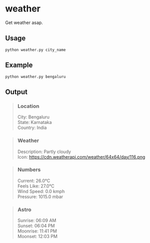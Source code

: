 # weather

Get weather asap.

## Usage

`python weather.py city_name`

## Example

`python weather.py bengaluru`

## Output

> ### Location
>
> City: Bengaluru  
> State: Karnataka  
> Country: India

> ### Weather
>
> Description: Partly cloudy  
> Icon: https://cdn.weatherapi.com/weather/64x64/day/116.png

> ### Numbers
>
> Current: 26.0°C  
> Feels Like: 27.0°C  
> Wind Speed: 0.0 kmph  
> Pressure: 1015.0 mbar

> ### Astro
>
> Sunrise: 06:09 AM  
> Sunset: 06:04 PM  
> Moonrise: 11:41 PM  
> Moonset: 12:03 PM
